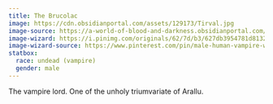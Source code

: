 ```yaml
---
title: The Brucolac
image: https://cdn.obsidianportal.com/assets/129173/Tirval.jpg
image-source: https://a-world-of-blood-and-darkness.obsidianportal.com/wikis/the-pantheon
image-wizard: https://i.pinimg.com/originals/62/7d/b3/627db3954781d81322a81cf715fdab83.png
image-wizard-source: https://www.pinterest.com/pin/male-human-vampire-wizard-pathfinder-2e-pfrpg-dnd-dd-35-5e-5th-ed-d20-fantasy--480266747764218073/
statbox:
  race: undead (vampire)
  gender: male
---
```


The vampire lord. One of the unholy triumvariate of Arallu.
